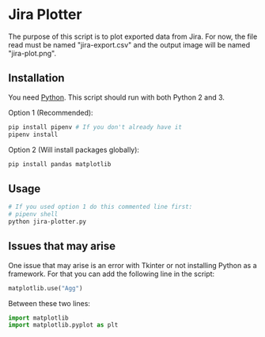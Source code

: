 # Jira Plotter

The purpose of this script is to plot exported data from Jira. For now, the file read must be named "jira-export.csv" and the output image will be named "jira-plot.png". 


## Installation

You need [Python](https://www.python.org/downloads/). This script should run with both Python 2 and 3. 

Option 1 (Recommended):

```bash
pip install pipenv # If you don't already have it
pipenv install 
```

Option 2 (Will install packages globally):

```bash
pip install pandas matplotlib
```

## Usage

```bash
# If you used option 1 do this commented line first:
# pipenv shell 
python jira-plotter.py
```


## Issues that may arise

One issue that may arise is an error with Tkinter or not installing Python as a framework. For that you can add the following line in the script:

```python
matplotlib.use("Agg")
```

Between these two lines:

```python
import matplotlib
import matplotlib.pyplot as plt
```